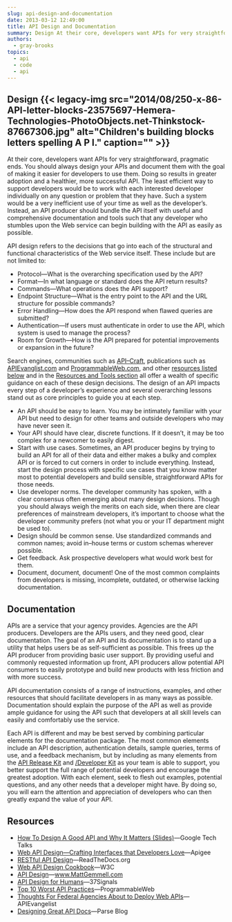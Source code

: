 ```yaml
---
slug: api-design-and-documentation
date: 2013-03-12 12:49:00
title: API Design and Documentation
summary: Design At their core, developers want APIs for very straightforward, pragmatic ends. You should always design your APIs and document them with the goal of making it easier for developers to use them. Doing so results in greater adoption and a healthier, more successful API. The least efficient way to support developers would be to
authors:
  - gray-brooks
topics:
  - api
  - code
  - api
---
```


## Design {{< legacy-img src="2014/08/250-x-86-API-letter-blocks-23575697-Hemera-Technologies-PhotoObjects.net-Thinkstock-87667306.jpg" alt="Children's building blocks letters spelling A P I." caption="" >}} 

At their core, developers want APIs for very straightforward, pragmatic ends. You should always design your APIs and document them with the goal of making it easier for developers to use them. Doing so results in greater adoption and a healthier, more successful API. The least efficient way to support developers would be to work with each interested developer individually on any question or problem that they have. Such a system would be a very inefficient use of your time as well as the developer’s. Instead, an API producer should bundle the API itself with useful and comprehensive documentation and tools such that any developer who stumbles upon the Web service can begin building with the API as easily as possible.

API design refers to the decisions that go into each of the structural and functional characteristics of the Web service itself. These include but are not limited to:

  * Protocol—What is the overarching specification used by the API?
  * Format—In what language or standard does the API return results?
  * Commands—What operations does the API support?
  * Endpoint Structure—What is the entry point to the API and the URL structure for possible commands?
  * Error Handling—How does the API respond when flawed queries are submitted?
  * Authentication—If users must authenticate in order to use the API, which system is used to manage the process?
  * Room for Growth—How is the API prepared for potential improvements or expansion in the future?

Search engines, communities such as [API–Craft](https://groups.google.com/forum/?fromgroups#!forum/api-craft), publications such as [APIEvanglist.com](http://www.apievangelist.com/) and [ProgrammableWeb.com](http://www.programmableweb.com/), and other [resources listed below](#resources) and in the [Resources and Tools section](https://digitalgov.sites.usa.gov/2013/03/12/resources-and-tools-for-apis/#recommended-reading) all offer a wealth of specific guidance on each of these design decisions. The design of an API impacts every step of a developer’s experience and several overarching lessons stand out as core principles to guide you at each step.

  * An API should be easy to learn. You may be intimately familiar with your API but need to design for other teams and outside developers who may have never seen it.
  * Your API should have clear, discrete functions. If it doesn’t, it may be too complex for a newcomer to easily digest.
  * Start with use cases. Sometimes, an API producer begins by trying to build an API for all of their data and either makes a bulky and complex API or is forced to cut corners in order to include everything. Instead, start the design process with specific use cases that you know matter most to potential developers and build sensible, straightforward APIs for those needs.
  * Use developer norms. The developer community has spoken, with a clear consensus often emerging about many design decisions. Though you should always weigh the merits on each side, when there are clear preferences of mainstream developers, it’s important to choose what the developer community prefers (not what you or your IT department might be used to).
  * Design should be common sense. Use standardized commands and common names; avoid in–house terms or custom schemas wherever possible.
  * Get feedback. Ask prospective developers what would work best for them.
  * Document, document, document! One of the most common complaints from developers is missing, incomplete, outdated, or otherwise lacking documentation.

## Documentation

APIs are a service that your agency provides. Agencies are the API producers. Developers are the APIs users, and they need good, clear documentation. The goal of an API and its documentation is to stand up a utility that helps users be as self-sufficient as possible. This frees up the API producer from providing basic user support. By providing useful and commonly requested information up front, API producers allow potential API consumers to easily prototype and build new products with less friction and with more success.

API documentation consists of a range of instructions, examples, and other resources that should facilitate developers in as many ways as possible. Documentation should explain the purpose of the API as well as provide ample guidance for using the API such that developers at all skill levels can easily and comfortably use the service.

Each API is different and may be best served by combining particular elements for the documentation package. The most common elements include an API description, authentication details, sample queries, terms of use, and a feedback mechanism, but by including as many elements from the [API Release Kit](https://digitalgov.sites.usa.gov/2013/05/16/api-release-kit/ "API Release Kit") and [/Developer Kit](https://digitalgov.sites.usa.gov/2013/05/21/developer-kit/ "/Developer Kit") as your team is able to support, you better support the full range of potential developers and encourage the greatest adoption. With each element, seek to flesh out examples, potential questions, and any other needs that a developer might have. By doing so, you will earn the attention and appreciation of developers who can then greatly expand the value of your API.

## <a name="resources"></a>Resources

  * [How To Design A Good API and Why It Matters (Slides)](http://www.youtube.com/watch?v=aAb7hSCtvGw)—Google Tech Talks
  * [Web API Design—Crafting Interfaces that Developers Love](http://info.apigee.com/Portals/62317/docs/web%20api.pdf)—Apigee
  * [RESTful API Design](https://restful-api-design.readthedocs.org/en/latest/)—ReadTheDocs.org
  * [Web API Design Cookbook](http://www.w3.org/TR/api-design/)—W3C
  * [API Design](http://mattgemmell.com/2012/05/24/api-design/)—www.MattGemmell.com
  * [API Design for Humans](http://37signals.com/svn/posts/3018-api-design-for-humans)—37Signals
  * [Top 10 Worst API Practices](http://blog.programmableweb.com/2012/08/03/top-10-api-worst-practices/)—ProgrammableWeb
  * [Thoughts For Federal Agencies About to Deploy Web APIs](http://apievangelist.com/2012/06/02/thoughts-for-federal-agencies-about-to-deploy-web-apis/)—APIEvangelist
  * [Designing Great API Docs](http://blog.parse.com/2012/01/11/designing-great-api-docs/)—Parse Blog